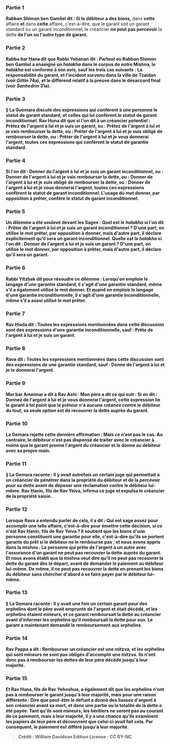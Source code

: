 
### Partie 1
<b>Rabban Shimon ben Gamliel dit : Si le débiteur a des biens,</b> dans <b>cette</b> affaire <b>et</b> dans <b>cette</b> affaire, c'est-à-dire, que le garant soit un garant standard ou un garant inconditionnel, le créancier <b>ne peut pas percevoir</b> la dette <b>de l'un ou l'autre type de garant.

### Partie 2
<b>Rabba bar Ḥana dit</b> que <b>Rabbi Yoḥanan dit : Partout où Rabban Shimon ben Gamliel a enseigné</b> un <i>halakha</i> <b>dans</b> le corpus de <b>notre Mishna,</b> le <b><i>halakha</i></b> est <b>conforme à son</b> avis, <b>sauf</b> les trois cas suivants : La responsabilité du <b>garant, et</b> l'incident survenu dans la ville de <b>Tzaidan</b> (voir <i>Gittin</i> 74a), <b>et</b> le différend relatif à la <b>preuve</b> dans le désaccord <b>final</b> (voir <i>Sanhedrin</i> 31a).

### Partie 3
§ La Guemara discute des expressions qui confèrent à une personne le statut de garant standard, et celles qui lui confèrent le statut de garant inconditionnel. <b>Rav Huna dit</b> que si l'on dit à un créancier potentiel : <b>Prêtez</b> de l'argent à <b>lui et je</b> suis <b>un garant,</b> ou : <b>Prêtez</b> de l'argent à <b>lui et je</b> vais <b>rembourser</b> la dette, ou : <b>Prêter</b> de l'argent à <b>lui et je</b> suis <b>obligé</b> de rembourser la dette, ou : <b>Prêter</b> de l'argent à <b>lui et je</b> vous <b>donnerai</b> l'argent, <b>toutes ces expressions</b> qui confèrent le statut de <b>garantie standard.</b>

### Partie 4
Si l'on dit : <b>Donner</b> de l'argent <b>à lui et je</b> suis <b>un garant inconditionnel,</b> ou : <b>Donner</b> de l'argent <b>à lui et je</b> vais <b>rembourser</b> la dette, ou : <b>Donner</b> de l'argent <b>à lui et je</b> suis <b>obligé</b> de rembourser la dette, ou : <b>Donner</b> de l'argent <b>à lui et je</b> vous <b>donnerai</b> l'argent, <b>toutes ces expressions</b> confèrent le statut de <b>garant inconditionnel.</b> L'usage du mot donner, par opposition à prêter, confère le statut de garant inconditionnel.

### Partie 5
<b>Un dilemme a été soulevé devant</b> les Sages : <b>Quel</b> est le <i>halakha</i> si l'on dit : <b>Prêter</b> de l'argent à <b>lui et je</b> suis <b>un garant inconditionnel ?</b> D'une part, on utilise le mot prêter, par opposition à donner, mais d'autre part, il déclare explicitement qu'il sera un garant inconditionnel. Quelle est la <i>halakha</i> si l'on dit : <b>Donner</b> de l'argent <b>à lui et je</b> suis <b>un garant ?</b> D'une part, on utilise le mot donner, par opposition à prêter, mais d'autre part, il déclare qu'il sera un garant.

### Partie 6
<b>Rabbi Yitzḥak dit</b> pour résoudre ce dilemme : Lorsqu'on emploie <b>le langage d'une <b>garantie standard</b>, il s'agit d'une <b>garantie standard,</b> même s'il a également utilisé le mot donner. Et quand on emploie <b>le langage d'une garantie inconditionnelle,</b> il s'agit d'une <b>garantie inconditionnelle,</b> même s'il a aussi utilisé le mot prêter.

### Partie 7
<b>Rav Ḥisda dit : Toutes</b> les expressions mentionnées dans cette discussion <b>sont des expressions d'une garantie inconditionnelle, sauf : Prête</b> de l'argent à <b>lui et je</b> suis <b>un garant.</b>

### Partie 8
<b>Rava dit : Toutes</b> les expressions mentionnées dans cette discussion <b>sont des expressions de</b> une <b>garantie standard, sauf : Donne</b> de l'argent <b>à lui et je</b> te <b>donnerai</b> l'argent.

### Partie 9
<b>Mar bar Ameimar a dit à Rav Ashi : Mon père a dit ce qui suit :</b> Si on dit : <b>Donnez</b> de l'argent <b>à lui et je</b> vous <b>donnerai</b> l'argent, cette expression lie le garant à tel point que <b>le prêteur n'a aucune</b> créance <b>contre le débiteur du tout;</b> sa seule option est de recouvrer la dette auprès du garant.

### Partie 10
La Gemara rejette cette dernière affirmation : <b>Mais</b> ce n'est pas le cas.</b> Au contraire, <b>le débiteur n'est pas dispensé</b> de traiter avec le <b>créancier à moins que le garant <b>prenne</b> l'argent du créancier <b>et le donne</b> au débiteur <b>avec</b> sa propre <b>main.</b>

### Partie 11
§ La Gemara raconte : Il y avait autrefois <b>un certain juge qui permettait à un créancier de pénétrer dans la propriété du débiteur</b> et de la percevoir pour sa dette <b>avant de déposer une réclamation contre le débiteur</b> lui-même. <b>Rav Ḥanin, fils de Rav Yeiva,</b> infirma ce juge et <b>expulsa</b> le créancier de la propriété saisie.

### Partie 12
Lorsque <b>Rava</b> a entendu parler de cela, il <b>a dit : Qui</b> est <b>sage</b> assez <b>pour accomplir une telle affaire,</b> c'est-à-dire pour émettre cette décision, <b>si ce n'est Rav Ḥanin, fils de Rav Yeiva ? Il soutient que les biens d'une personne constituent une garantie pour elle,</b> c'est-à-dire qu'ils se portent garants du prêt si le débiteur ne le rembourse pas ; <b>et nous avons appris</b> dans la mishna : <b>La personne qui prête</b> de l'argent <b>à un autre avec</b> l'assurance d'un <b>garant ne peut pas recouvrer</b> la dette <b>auprès du garant. Et nous avons établi</b> que la mishna veut dire qu'il <b>ne peut pas recouvrer</b> la dette <b>du garant dès le départ,</b> avant de demander le paiement au débiteur lui-même. De même, il ne peut pas recouvrer la dette en prenant les biens du débiteur sans chercher d'abord à se faire payer par le débiteur lui-même.

### Partie 13
§ La Gemara raconte : Il y avait une fois <b>un certain garant pour des orphelins</b> dont le père avait emprunté de l'argent et était décédé, et les orphelins étaient mineurs, et ce garant <b>remboursait</b> la dette <b>au créancier avant d'informer les orphelins</b> qu'il remboursait la dette pour eux. Le garant a maintenant demandé le remboursement aux orphelins.

### Partie 14
<b>Rav Pappa a dit : Rembourser un créancier</b> est <b>une mitzva, et les orphelins</b> qui sont mineurs <b>ne sont pas obligés d'accomplir une mitzva.</b> Ils n'ont donc pas à rembourser les dettes de leur père décédé jusqu'à leur majorité.

### Partie 15
<b>Et Rav Huna, fils de Rav Yehoshua,</b> a également <b>dit</b> que les orphelins n'ont pas à rembourser le garant jusqu'à leur majorité, mais pour une raison différente : <b>Dire</b> que peut-être le défunt a <b>donné des liasses</b> d'argent <b>à</b> son créancier avant sa mort, et donc une partie ou la totalité de la dette a été payée. Tant qu'ils sont mineurs, les héritiers ne seront pas au courant de ce paiement, mais à leur majorité, il y a une chance qu'ils examinent les papiers de leur père et découvrent que celui-ci avait fait cela. Par conséquent, le paiement est différé jusqu'à leur majorité.

>Crédit : William Davidson Edition
>License : CC BY-NC